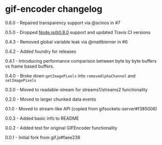 # gif-encoder changelog
0.6.0 - Repaired transparency support via @scinos in #7

0.5.0 - Dropped Node.js@0.8.0 support and updated Travis CI versions

0.4.3 - Removed global variable leak via @mattbierner in #6

0.4.2 - Added foundry for releases

0.4.1 - Introducing performance comparison between byte by byte buffers vs frame based buffers.

0.4.0 - Broke down `getImagePixels` into `removeAlphaChannel` and `setImagePixels`

0.3.0 - Moved to readable-stream for streams1/streams2 functionality

0.2.0 - Moved to larger chunked data events

0.1.0 - Moved to stream-like API (copied from gifsockets-server#f385006)

0.0.3 - Added basic info to README

0.0.2 - Added test for original GIFEncoder functionality

0.0.1 - Initial fork from gif.js#faee238
